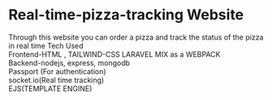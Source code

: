 # Real-time-pizza-tracking Website
Through this website you can order a pizza and track the status of the pizza in real time
Tech Used</br>
Frontend-HTML , TAILWIND-CSS LARAVEL MIX as a WEBPACK</br>
Backend-nodejs, express, mongodb</br>
Passport (For authentication)</br>
socket.io(Real time tracking)</br>
EJS(TEMPLATE ENGINE)
